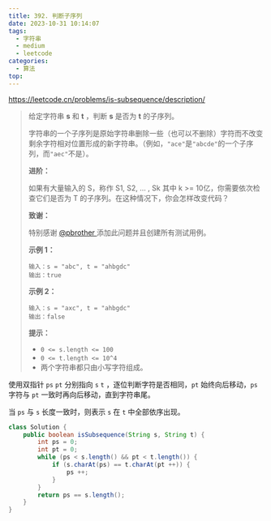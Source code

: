 ```yaml
---
title: 392. 判断子序列
date: 2023-10-31 10:14:07
tags:
  - 字符串
  - medium
  - leetcode
categories:
  - 算法
top:
---
```


https://leetcode.cn/problems/is-subsequence/description/

<!-- more -->

> 给定字符串 **s** 和 **t** ，判断 **s** 是否为 **t** 的子序列。
>
> 字符串的一个子序列是原始字符串删除一些（也可以不删除）字符而不改变剩余字符相对位置形成的新字符串。（例如，`"ace"`是`"abcde"`的一个子序列，而`"aec"`不是）。
>
> **进阶：**
>
> 如果有大量输入的 S，称作 S1, S2, ... , Sk 其中 k >= 10亿，你需要依次检查它们是否为 T 的子序列。在这种情况下，你会怎样改变代码？
>
> **致谢：**
>
> 特别感谢 [@pbrother ](https://leetcode.com/pbrother/)添加此问题并且创建所有测试用例。
>
>  
>
> **示例 1：**
>
> ```
> 输入：s = "abc", t = "ahbgdc"
> 输出：true
> ```
>
> **示例 2：**
>
> ```
> 输入：s = "axc", t = "ahbgdc"
> 输出：false
> ```
>
>  
>
> **提示：**
>
> - `0 <= s.length <= 100`
> - `0 <= t.length <= 10^4`
> - 两个字符串都只由小写字符组成。

使用双指针 `ps` `pt` 分别指向 `s` `t` ，逐位判断字符是否相同，`pt` 始终向后移动，`ps` 字符与 `pt` 一致时再向后移动，直到字符串尾。

当 `ps` 与 `s` 长度一致时，则表示 `s` 在 `t` 中全部依序出现。

```java
class Solution {
    public boolean isSubsequence(String s, String t) {
        int ps = 0;
        int pt = 0;
        while (ps < s.length() && pt < t.length()) {
            if (s.charAt(ps) == t.charAt(pt ++)) {
                ps ++;
            }
        }
        return ps == s.length();
    }
}
```

